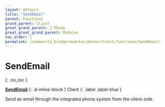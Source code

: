 ```yaml
---
layout: default
title: "SendEmail"
parent: Functions
grand_parent: Client
great_grand_parent: 📱 Phone
great_great_grand_parent: Modules
nav_order: 1
permalink: /community_bridge/modules/phone/client/functions/SendEmail/
---
```


# SendEmail
{: .no_toc }

**[SendEmail](SendEmail.md)**
{: .d-inline-block }
Client
{: .label .label-blue }

Send an email through the integrated phone system from the client-side.
